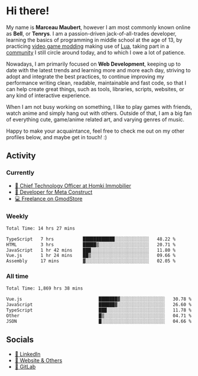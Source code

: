 # Hi there!

My name is **Marceau Maubert**, however I am most commonly known online as **Bell**, or **Tenrys**. I am a passion-driven jack-of-all-trades developer, learning the basics of programming in middle school at the age of 13, by practicing [video game modding](https://garrysmod.com) making use of [Lua](https://lua.org), taking part in a [community](https://metastruct.net) I still circle around today, and to which I owe a lot of patience.

Nowadays, I am primarily focused on **Web Development**, keeping up to date with the latest trends and learning more and more each day, striving to adopt  and integrate the best practices, to continue improving my performance writing clean, readable, maintainable and fast code, so that I can help create great things, such as tools, libraries, scripts, websites, or any kind of interactive experience.

When I am not busy working on something, I like to play games with friends, watch anime and simply hang out with others. Outside of that, I am a big fan of everything cute, game/anime related art, and varying genres of music.

Happy to make your acquaintance, feel free to check me out on my other profiles below, and maybe get in touch! :)

## Activity

### Currently

- [🏢 Chief Technology Officer at Homki Immobilier](https://homki-immobilier.com)
- [🎈 Developer for Meta Construct](https://metastruct.net)
- [💻 Freelance on GmodStore](https://www.gmodstore.com/users/Tenrys)

### Weekly
<!--START_SECTION:wakaWeekly-->

```txt
Total Time: 14 hrs 27 mins

TypeScript   7 hrs           ████████████░░░░░░░░░░░░░   48.22 %
HTML         3 hrs           █████▒░░░░░░░░░░░░░░░░░░░   20.71 %
JavaScript   1 hr 42 mins    ███░░░░░░░░░░░░░░░░░░░░░░   11.80 %
Vue.js       1 hr 24 mins    ██▒░░░░░░░░░░░░░░░░░░░░░░   09.66 %
Assembly     17 mins         ▓░░░░░░░░░░░░░░░░░░░░░░░░   02.05 %
```

<!--END_SECTION:wakaWeekly-->

### All time
<!--START_SECTION:wakaTotal-->

```txt
Total Time: 1,869 hrs 38 mins

Vue.js                             ███████▓░░░░░░░░░░░░░░░░░   30.78 %
JavaScript                         ██████▓░░░░░░░░░░░░░░░░░░   26.60 %
TypeScript                         ███░░░░░░░░░░░░░░░░░░░░░░   11.78 %
Other                              █▒░░░░░░░░░░░░░░░░░░░░░░░   04.71 %
JSON                               █░░░░░░░░░░░░░░░░░░░░░░░░   04.66 %
```

<!--END_SECTION:wakaTotal-->

## Socials

- [👔 LinkedIn](https://www.linkedin.com/in/marceau-maubert)
- [🔗 Website & Others](https://bell.moe)
- [🦊 GitLab](https://gitlab.com/Tenrys)
